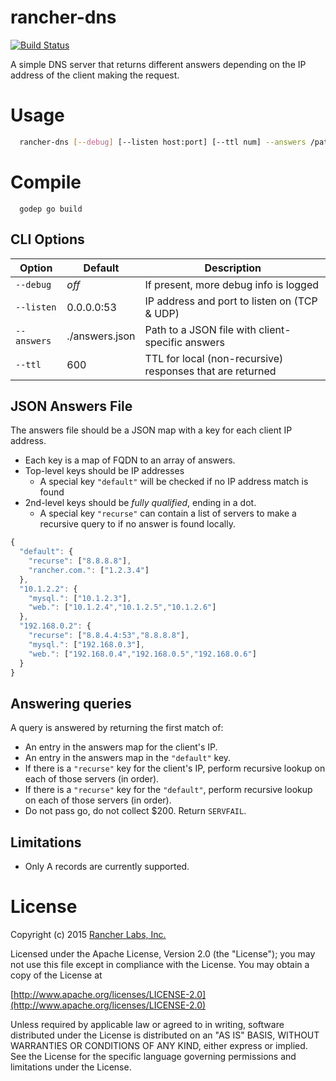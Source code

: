 rancher-dns
===========

[![Build Status](http://drone.rancher.io/api/badge/github.com/rancherio/rancher-dns/status.svg?branch=master)](http://drone.rancher.io/github.com/rancherio/rancher-dns)


A simple DNS server that returns different answers depending on the IP address of the client making the request.

# Usage
```bash
  rancher-dns [--debug] [--listen host:port] [--ttl num] --answers /path/to/answers.json
```

# Compile
```
  godep go build
```

## CLI Options

Option      | Default        | Description
------------|----------------|------------
`--debug`   | *off*          | If present, more debug info is logged
`--listen`  | 0.0.0.0:53     | IP address and port to listen on (TCP &amp; UDP)
`--answers` | ./answers.json | Path to a JSON file with client-specific answers
`--ttl`     | 600            | TTL for local (non-recursive) responses that are returned

## JSON Answers File
The answers file should be a JSON map with a key for each client IP address.
  - Each key is a map of FQDN to an array of answers.
  - Top-level keys should be IP addresses
    - A special key `"default"` will be checked if no IP address match is found
  - 2nd-level keys should be *fully qualified*, ending in a dot.
    - A special key `"recurse"` can contain a list of servers to make a recursive query to if no answer is found locally.

```javascript
{
  "default": {
    "recurse": ["8.8.8.8"],
    "rancher.com.": ["1.2.3.4"]
  },
  "10.1.2.2": {
    "mysql.": ["10.1.2.3"],
    "web.": ["10.1.2.4","10.1.2.5","10.1.2.6"]
  },
  "192.168.0.2": {
    "recurse": ["8.8.4.4:53","8.8.8.8"],
    "mysql.": ["192.168.0.3"],
    "web.": ["192.168.0.4","192.168.0.5","192.168.0.6"]
  }
}
```

## Answering queries
A query is answered by returning the first match of:
  - An entry in the answers map for the client's IP.
  - An entry in the answers map in the `"default"` key.
  - If there is a `"recurse"` key for the client's IP, perform recursive lookup on each of those servers (in order).
  - If there is a `"recurse"` key for the `"default"`, perform recursive lookup on each of those servers (in order).
  - Do not pass go, do not collect $200.  Return `SERVFAIL`.

## Limitations
  - Only A records are currently supported.

License
=======
Copyright (c) 2015 [Rancher Labs, Inc.](http://rancher.com)

Licensed under the Apache License, Version 2.0 (the "License");
you may not use this file except in compliance with the License.
You may obtain a copy of the License at

[http://www.apache.org/licenses/LICENSE-2.0](http://www.apache.org/licenses/LICENSE-2.0)

Unless required by applicable law or agreed to in writing, software
distributed under the License is distributed on an "AS IS" BASIS,
WITHOUT WARRANTIES OR CONDITIONS OF ANY KIND, either express or implied.
See the License for the specific language governing permissions and
limitations under the License.
